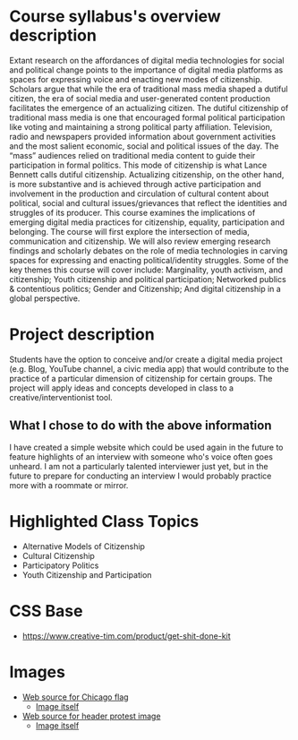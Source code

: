 # Course syllabus's overview description
Extant research on the affordances of digital media technologies for social and political change points to the importance of digital media platforms as spaces for expressing voice and enacting new modes of citizenship. Scholars argue that while the era of traditional mass media shaped a dutiful citizen, the era of social media and user-generated content production facilitates the emergence of an actualizing citizen. The dutiful citizenship of traditional mass media is one that encouraged formal political participation like voting and maintaining a strong political party affiliation. Television, radio and newspapers provided information about government activities and the most salient economic, social and political issues of the day. The “mass” audiences relied on traditional media content to guide their participation in formal politics. This mode of citizenship is what Lance Bennett calls dutiful citizenship. Actualizing citizenship, on the other hand, is more substantive and is achieved through active participation and involvement in the production and circulation of cultural content about political, social and cultural issues/grievances that reflect the identities and struggles of its producer.
This course examines the implications of emerging digital media practices for citizenship, equality, participation and belonging. The course will first explore the intersection of media, communication and citizenship. We will also review emerging research findings and scholarly debates on the role of media technologies in carving spaces for expressing and enacting political/identity struggles. Some of the key themes this course will cover include: Marginality, youth activism, and citizenship; Youth citizenship and political participation; Networked publics & contentious politics; Gender and Citizenship; And digital citizenship in a global perspective.

# Project description
Students have the option to conceive and/or create a digital media project (e.g. Blog, YouTube channel, a civic media app) that would contribute to the practice of a particular dimension of citizenship for certain groups. The project will apply ideas and concepts developed in class to a creative/interventionist tool.

## What I chose to do with the above information
I have created a simple website which could be used again in the future to feature highlights of an interview with someone who's voice often goes unheard. I am not a particularly talented interviewer just yet, but in the future to prepare for conducting an interview I would probably practice more with a roommate or mirror.

# Highlighted Class Topics
* Alternative Models of Citizenship
* Cultural Citizenship
* Participatory Politics
* Youth Citizenship and Participation

# CSS Base
* https://www.creative-tim.com/product/get-shit-done-kit

# Images
* [Web source for Chicago flag](https://www.csmithchicago.com/chicago/)
  * [Image itself](https://static1.squarespace.com/static/58fa6c0146c3c493b8943525/58fa769f6a49637db3027281/58fe1de95016e131e6ca28e0/1493048812596/IMG_9135.jpg?format=750w)
* [Web source for header protest image](https://news.vice.com/article/asking-for-protests-to-stop-after-nypd-killings-is-standing-on-the-wrong-side-of-history)
  * [Image itself](https://news-images.vice.com/images/articles/meta/2014/12/22/calling-for-protests-to-stop-after-nypd-killings-is-to-stand-on-the-wrong-side-of-history-1419290058.jpg?crop=1xw:0.43567251461988304xh;0xw,0.30701754385964913xh&resize=2000:*&output-format=image/jpeg&output-quality=75)
